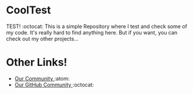 # CoolTest
TEST! :octocat: This is a simple Repository where I test and check some of my code. It's really hard to find anything here. But if you want, you can check out my other projects...

# Other Links!
- <a href="https://kaguwo.com"> Our Community </a> :atom: 
- <a href="https://github.com/KaguwoNetwork"> Our GitHub Community </a> :octocat:
